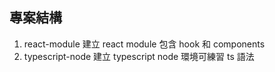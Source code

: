 ## 專案結構

1. react-module  建立 react module 包含 hook 和 components
2. typescript-node 建立 typescript node 環境可練習 ts 語法